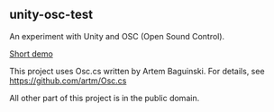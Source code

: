 unity-osc-test
--------------

An experiment with Unity and OSC (Open Sound Control).

[Short demo](http://vine.co/v/hbwuvZx2Ybd )

This project uses Osc.cs written by Artem Baguinski.
For details, see https://github.com/artm/Osc.cs

All other part of this project is in the public domain. 
